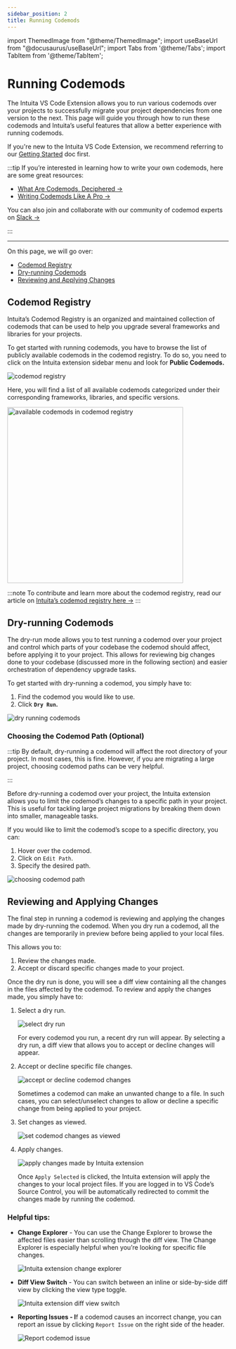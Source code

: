 ```yaml
---
sidebar_position: 2
title: Running Codemods
---
```


import ThemedImage from "@theme/ThemedImage";
import useBaseUrl from "@docusaurus/useBaseUrl";
import Tabs from '@theme/Tabs';
import TabItem from '@theme/TabItem';

# Running Codemods

The Intuita VS Code Extension allows you to run various codemods over your projects to successfully migrate your project dependencies from one version to the next. This page will guide you through how to run these codemods and Intuita’s useful features that allow a better experience with running codemods.

If you're new to the Intuita VS Code Extension, we recommend referring to our [Getting Started](https://www.notion.so/Getting-Started-6a8ef8d3ba754a9b8f620b55d8256b91) doc first.

:::tip
If you’re interested in learning how to write your own codemods, here are some great resources:

- [What Are Codemods, Deciphered →](https://docs.intuita.io/blog/what-are-codemods)
- [Writing Codemods Like A Pro →](https://docs.intuita.io/blog/writing-codemods-like-a-pro)

You can also join and collaborate with our community of codemod experts on [Slack →](https://join.slack.com/t/intuita-inc/shared_invite/zt-1tvxm6ct0-mLZld_78yguDYOSM7DM7Cw)

:::

---

On this page, we will go over:

- [Codemod Registry](#codemod-registry)
- [Dry-running Codemods](#dry-running-codemods)
- [Reviewing and Applying Changes](#reviewing-and-applying-changes)

## Codemod Registry

Intuita’s Codemod Registry is an organized and maintained collection of codemods that can be used to help you upgrade several frameworks and libraries for your projects.

To get started with running codemods, you have to browse the list of publicly available codemods in the codemod registry. To do so, you need to click on the Intuita extension sidebar menu and look for **Public Codemods.**

![codemod registry](/img/docs/running-codemods/codemod-registry.gif)

Here, you will find a list of all available codemods categorized under their corresponding frameworks, libraries, and specific versions.


<img src="/img/docs/running-codemods/codemod-registry-available-codemods.png" width="400" alt="available codemods in codemod registry" />


:::note
To contribute and learn more about the codemod registry, read our article on [Intuita’s codemod registry here →](https://docs.intuita.io/blog/adding-codemods-to-registry)
:::

## Dry-running Codemods

The dry-run mode allows you to test running a codemod over your project and control which parts of your codebase the codemod should affect, before applying it to your project. This allows for reviewing big changes done to your codebase (discussed more in the following section) and easier orchestration of dependency upgrade tasks.

To get started with dry-running a codemod, you simply have to:

1. Find the codemod you would like to use.
2. Click **`Dry Run`.**

![dry running codemods](/img/docs/running-codemods/dry-running-codemods.gif)

### Choosing the Codemod Path (Optional)

:::tip
By default, dry-running a codemod will affect the root directory of your project. In most cases, this is fine.
However, if you are migrating a large project, choosing codemod paths can be very helpful.

:::

Before dry-running a codemod over your project, the Intuita extension allows you to limit the codemod’s changes to a specific path in your project. This is useful for tackling large project migrations by breaking them down into smaller, manageable tasks.

If you would like to limit the codemod’s scope to a specific directory, you can:

1. Hover over the codemod.
2. Click on `Edit Path`.
3. Specify the desired path.

![choosing codemod path](/img/docs/running-codemods/choosing-codemod-path.gif)

## Reviewing and Applying Changes

The final step in running a codemod is reviewing and applying the changes made by dry-running the codemod. When you dry run a codemod, all the changes are temporarily in preview before being applied to your local files.

This allows you to:

1. Review the changes made.
2. Accept or discard specific changes made to your project.

Once the dry run is done, you will see a diff view containing all the changes in the files affected by the codemod. To review and apply the changes made, you simply have to:

1. Select a dry run.
    
    ![select dry run](/img/docs/running-codemods/select-dry-run.gif)
    
    For every codemod you run, a recent dry run will appear. By selecting a dry run, a diff view that allows you to accept or decline changes will appear.
    
2. Accept or decline specific file changes.
    
    ![accept or decline codemod changes](/img/docs/running-codemods/accept-decline-changes.gif)
    
    Sometimes a codemod can make an unwanted change to a file. In such cases, you can select/unselect changes to allow or decline a specific change from being applied to your project.
    
3. Set changes as viewed.
    
    ![set codemod changes as viewed](/img/docs/running-codemods/set-changes-viewed.gif)
    
4. Apply changes.
    
    ![apply changes made by Intuita extension](/img/docs/running-codemods/apply-changes.gif)
    
    Once `Apply Selected` is clicked, the Intuita extension will apply the changes to your local project files. If you are logged in to VS Code’s Source Control, you will be automatically redirected to commit the changes made by running the codemod.
    

### Helpful tips:

- **Change Explorer** - You can use the Change Explorer to browse the affected files easier than scrolling through the diff view. The Change Explorer is especially helpful when you’re looking for specific file changes.
    
    ![Intuita extension change explorer](/img/docs/running-codemods/change-explorer.gif)
    
- **Diff View Switch** - You can switch between an inline or side-by-side diff view by clicking the view type toggle.
    
    ![Intuita extension diff view switch](/img/docs/running-codemods/diff-view-switch.gif)
    
- **Reporting Issues - I**f a codemod causes an incorrect change, you can report an issue by clicking `Report Issue` on the right side of the header.
    
    ![Report codemod issue](/img/docs/running-codemods/report-issue.png)